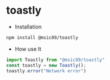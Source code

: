 # toastly

* Installation
```bash 
npm install @msic89/toastly
```

* How use It
```javascript
import Toastly from "@msic89/toastly"
const toastly = new Toastly();
toastly.error("Network error")
```
